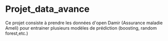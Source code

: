 # Projet_data_avance
Ce projet consiste à prendre les données d'open Damir (Assurance maladie Ameli) pour entrainer plusieurs modèles de prédiction (boosting, random forest,etc.)
